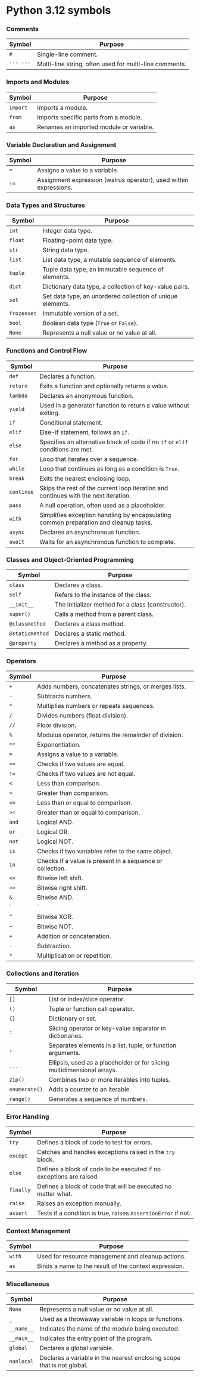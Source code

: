 # Python 3.12 symbols

### **Comments**

| **Symbol** | **Purpose**               |
|------------|---------------------------|
| `#`        | Single-line comment.       |
| `''' '''`  | Multi-line string, often used for multi-line comments.        |

### **Imports and Modules**

| **Symbol** | **Purpose**                                          |
|------------|------------------------------------------------------|
| `import`   | Imports a module.                                    |
| `from`     | Imports specific parts from a module.                |
| `as`       | Renames an imported module or variable.              |

### **Variable Declaration and Assignment**

| **Symbol** | **Purpose**                                       |
|------------|---------------------------------------------------|
| `=`        | Assigns a value to a variable.                    |
| `:=`       | Assignment expression (walrus operator), used within expressions. |

### **Data Types and Structures**

| **Symbol** | **Purpose**                                         |
|------------|-----------------------------------------------------|
| `int`      | Integer data type.                                  |
| `float`    | Floating-point data type.                           |
| `str`      | String data type.                                   |
| `list`     | List data type, a mutable sequence of elements.     |
| `tuple`    | Tuple data type, an immutable sequence of elements. |
| `dict`     | Dictionary data type, a collection of key-value pairs. |
| `set`      | Set data type, an unordered collection of unique elements. |
| `frozenset`| Immutable version of a set.                        |
| `bool`     | Boolean data type (`True` or `False`).              |
| `None`     | Represents a null value or no value at all.         |

### **Functions and Control Flow**

| **Symbol**  | **Purpose**                                                      |
|-------------|------------------------------------------------------------------|
| `def`       | Declares a function.                                             |
| `return`    | Exits a function and optionally returns a value.                 |
| `lambda`    | Declares an anonymous function.                                  |
| `yield`     | Used in a generator function to return a value without exiting.  |
| `if`        | Conditional statement.                                           |
| `elif`      | Else-if statement, follows an `if`.                              |
| `else`      | Specifies an alternative block of code if no `if` or `elif` conditions are met. |
| `for`       | Loop that iterates over a sequence.                              |
| `while`     | Loop that continues as long as a condition is `True`.            |
| `break`     | Exits the nearest enclosing loop.                                |
| `continue`  | Skips the rest of the current loop iteration and continues with the next iteration. |
| `pass`      | A null operation, often used as a placeholder.                   |
| `with`      | Simplifies exception handling by encapsulating common preparation and cleanup tasks. |
| `async`     | Declares an asynchronous function.                               |
| `await`     | Waits for an asynchronous function to complete.                  |

### **Classes and Object-Oriented Programming**

| **Symbol**  | **Purpose**                                               |
|-------------|-----------------------------------------------------------|
| `class`     | Declares a class.                                          |
| `self`      | Refers to the instance of the class.                       |
| `__init__`  | The initializer method for a class (constructor).          |
| `super()`   | Calls a method from a parent class.                        |
| `@classmethod` | Declares a class method.                                |
| `@staticmethod` | Declares a static method.                              |
| `@property` | Declares a method as a property.                           |

### **Operators**

| **Symbol**  | **Purpose**                                         |
|-------------|-----------------------------------------------------|
| `+`         | Adds numbers, concatenates strings, or merges lists.|
| `-`         | Subtracts numbers.                                  |
| `*`         | Multiplies numbers or repeats sequences.            |
| `/`         | Divides numbers (float division).                   |
| `//`        | Floor division.                                     |
| `%`         | Modulus operator, returns the remainder of division.|
| `**`        | Exponentiation.                                     |
| `=`         | Assigns a value to a variable.                      |
| `==`        | Checks if two values are equal.                     |
| `!=`        | Checks if two values are not equal.                 |
| `<`         | Less than comparison.                               |
| `>`         | Greater than comparison.                            |
| `<=`        | Less than or equal to comparison.                   |
| `>=`        | Greater than or equal to comparison.                |
| `and`       | Logical AND.                                        |
| `or`        | Logical OR.                                         |
| `not`       | Logical NOT.                                        |
| `is`        | Checks if two variables refer to the same object.   |
| `in`        | Checks if a value is present in a sequence or collection. |
| `<<`        | Bitwise left shift.                                 |
| `>>`        | Bitwise right shift.                                |
| `&`         | Bitwise AND.                                        |
| `|`         | Bitwise OR.                                         |
| `^`         | Bitwise XOR.                                        |
| `~`         | Bitwise NOT.                                        |
| `+`         | Addition or concatenation.                          |
| `-`         | Subtraction.                                        |
| `*`         | Multiplication or repetition.                       |

### **Collections and Iteration**

| **Symbol** | **Purpose**                                               |
|------------|-----------------------------------------------------------|
| `[]`       | List or index/slice operator.                             |
| `()`       | Tuple or function call operator.                          |
| `{}`       | Dictionary or set.                                        |
| `:`        | Slicing operator or key-value separator in dictionaries.  |
| `,`        | Separates elements in a list, tuple, or function arguments. |
| `...`      | Ellipsis, used as a placeholder or for slicing multidimensional arrays. |
| `zip()`    | Combines two or more iterables into tuples.               |
| `enumerate()` | Adds a counter to an iterable.                         |
| `range()`  | Generates a sequence of numbers.                          |

### **Error Handling**

| **Symbol**  | **Purpose**                                          |
|-------------|------------------------------------------------------|
| `try`       | Defines a block of code to test for errors.          |
| `except`    | Catches and handles exceptions raised in the `try` block. |
| `else`      | Defines a block of code to be executed if no exceptions are raised. |
| `finally`   | Defines a block of code that will be executed no matter what. |
| `raise`     | Raises an exception manually.                        |
| `assert`    | Tests if a condition is true, raises `AssertionError` if not. |

### **Context Management**

| **Symbol**  | **Purpose**                                     |
|-------------|-------------------------------------------------|
| `with`      | Used for resource management and cleanup actions. |
| `as`        | Binds a name to the result of the context expression. |

### **Miscellaneous**

| **Symbol** | **Purpose**                                      |
|------------|--------------------------------------------------|
| `None`     | Represents a null value or no value at all.      |
| `_`        | Used as a throwaway variable in loops or functions. |
| `__name__` | Indicates the name of the module being executed. |
| `__main__` | Indicates the entry point of the program.        |
| `global`   | Declares a global variable.                      |
| `nonlocal` | Declares a variable in the nearest enclosing scope that is not global. |
